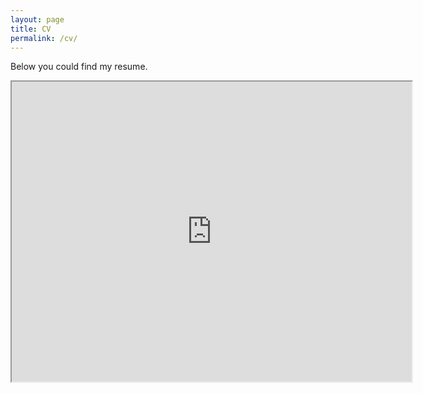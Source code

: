 ```yaml
---
layout: page
title: CV
permalink: /cv/
---
```

Below you could find my resume.

<iframe src="https://drive.google.com/file/d/1YPN1Dq-oL1P0QXmogCw_yq9ITFyZqTwG/preview" width="640" height="480"></iframe>
